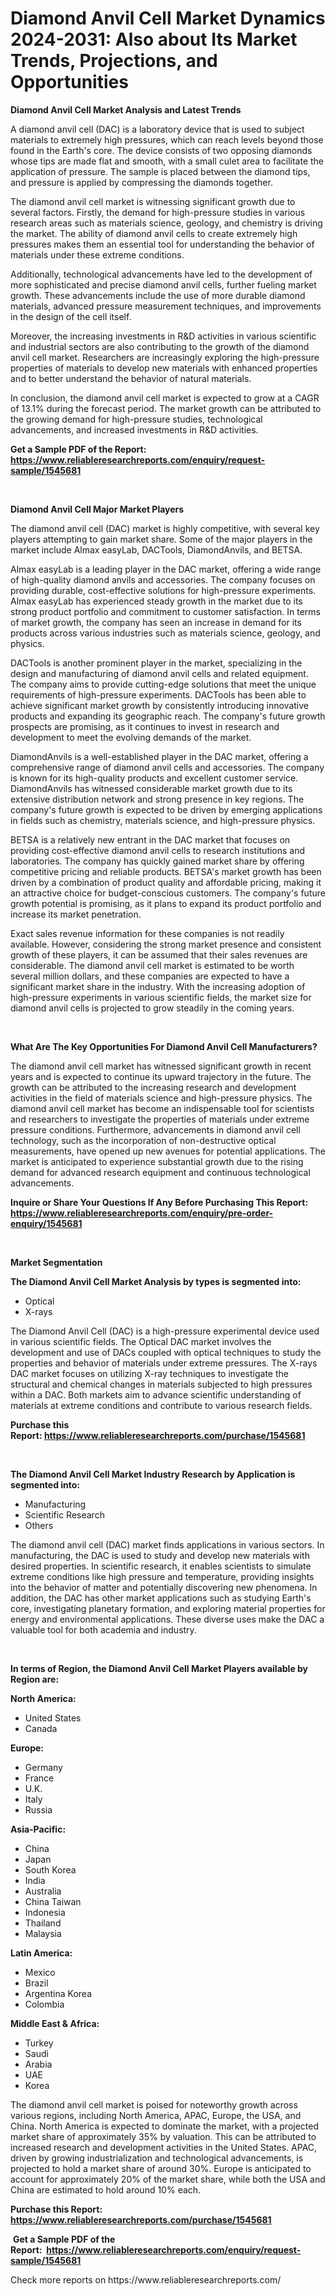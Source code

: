 <p><h1>Diamond Anvil Cell Market Dynamics 2024-2031: Also about Its Market Trends, Projections, and Opportunities</h1></p><p><strong>Diamond Anvil Cell Market Analysis and Latest Trends</strong></p>
<p><p>A diamond anvil cell (DAC) is a laboratory device that is used to subject materials to extremely high pressures, which can reach levels beyond those found in the Earth's core. The device consists of two opposing diamonds whose tips are made flat and smooth, with a small culet area to facilitate the application of pressure. The sample is placed between the diamond tips, and pressure is applied by compressing the diamonds together.</p><p>The diamond anvil cell market is witnessing significant growth due to several factors. Firstly, the demand for high-pressure studies in various research areas such as materials science, geology, and chemistry is driving the market. The ability of diamond anvil cells to create extremely high pressures makes them an essential tool for understanding the behavior of materials under these extreme conditions.</p><p>Additionally, technological advancements have led to the development of more sophisticated and precise diamond anvil cells, further fueling market growth. These advancements include the use of more durable diamond materials, advanced pressure measurement techniques, and improvements in the design of the cell itself.</p><p>Moreover, the increasing investments in R&D activities in various scientific and industrial sectors are also contributing to the growth of the diamond anvil cell market. Researchers are increasingly exploring the high-pressure properties of materials to develop new materials with enhanced properties and to better understand the behavior of natural materials.</p><p>In conclusion, the diamond anvil cell market is expected to grow at a CAGR of 13.1% during the forecast period. The market growth can be attributed to the growing demand for high-pressure studies, technological advancements, and increased investments in R&D activities.</p></p>
<p><strong>Get a Sample PDF of the Report:&nbsp; <a href="https://www.reliableresearchreports.com/enquiry/request-sample/1545681">https://www.reliableresearchreports.com/enquiry/request-sample/1545681</a></strong></p>
<p>&nbsp;</p>
<p><strong>Diamond Anvil Cell Major Market Players</strong></p>
<p><p>The diamond anvil cell (DAC) market is highly competitive, with several key players attempting to gain market share. Some of the major players in the market include Almax easyLab, DACTools, DiamondAnvils, and BETSA.</p><p>Almax easyLab is a leading player in the DAC market, offering a wide range of high-quality diamond anvils and accessories. The company focuses on providing durable, cost-effective solutions for high-pressure experiments. Almax easyLab has experienced steady growth in the market due to its strong product portfolio and commitment to customer satisfaction. In terms of market growth, the company has seen an increase in demand for its products across various industries such as materials science, geology, and physics. </p><p>DACTools is another prominent player in the market, specializing in the design and manufacturing of diamond anvil cells and related equipment. The company aims to provide cutting-edge solutions that meet the unique requirements of high-pressure experiments. DACTools has been able to achieve significant market growth by consistently introducing innovative products and expanding its geographic reach. The company's future growth prospects are promising, as it continues to invest in research and development to meet the evolving demands of the market.</p><p>DiamondAnvils is a well-established player in the DAC market, offering a comprehensive range of diamond anvil cells and accessories. The company is known for its high-quality products and excellent customer service. DiamondAnvils has witnessed considerable market growth due to its extensive distribution network and strong presence in key regions. The company's future growth is expected to be driven by emerging applications in fields such as chemistry, materials science, and high-pressure physics.</p><p>BETSA is a relatively new entrant in the DAC market that focuses on providing cost-effective diamond anvil cells to research institutions and laboratories. The company has quickly gained market share by offering competitive pricing and reliable products. BETSA's market growth has been driven by a combination of product quality and affordable pricing, making it an attractive choice for budget-conscious customers. The company's future growth potential is promising, as it plans to expand its product portfolio and increase its market penetration.</p><p>Exact sales revenue information for these companies is not readily available. However, considering the strong market presence and consistent growth of these players, it can be assumed that their sales revenues are considerable. The diamond anvil cell market is estimated to be worth several million dollars, and these companies are expected to have a significant market share in the industry. With the increasing adoption of high-pressure experiments in various scientific fields, the market size for diamond anvil cells is projected to grow steadily in the coming years.</p></p>
<p>&nbsp;</p>
<p><strong>What Are The Key Opportunities For Diamond Anvil Cell Manufacturers?</strong></p>
<p><p>The diamond anvil cell market has witnessed significant growth in recent years and is expected to continue its upward trajectory in the future. The growth can be attributed to the increasing research and development activities in the field of materials science and high-pressure physics. The diamond anvil cell market has become an indispensable tool for scientists and researchers to investigate the properties of materials under extreme pressure conditions. Furthermore, advancements in diamond anvil cell technology, such as the incorporation of non-destructive optical measurements, have opened up new avenues for potential applications. The market is anticipated to experience substantial growth due to the rising demand for advanced research equipment and continuous technological advancements.</p></p>
<p><strong>Inquire or Share Your Questions If Any Before Purchasing This Report: <a href="https://www.reliableresearchreports.com/enquiry/pre-order-enquiry/1545681">https://www.reliableresearchreports.com/enquiry/pre-order-enquiry/1545681</a></strong></p>
<p>&nbsp;</p>
<p><strong>Market Segmentation</strong></p>
<p><strong>The Diamond Anvil Cell Market Analysis by types is segmented into:</strong></p>
<p><ul><li>Optical</li><li>X-rays</li></ul></p>
<p><p>The Diamond Anvil Cell (DAC) is a high-pressure experimental device used in various scientific fields. The Optical DAC market involves the development and use of DACs coupled with optical techniques to study the properties and behavior of materials under extreme pressures. The X-rays DAC market focuses on utilizing X-ray techniques to investigate the structural and chemical changes in materials subjected to high pressures within a DAC. Both markets aim to advance scientific understanding of materials at extreme conditions and contribute to various research fields.</p></p>
<p><strong>Purchase this Report:&nbsp;<a href="https://www.reliableresearchreports.com/purchase/1545681">https://www.reliableresearchreports.com/purchase/1545681</a></strong></p>
<p>&nbsp;</p>
<p><strong>The Diamond Anvil Cell Market Industry Research by Application is segmented into:</strong></p>
<p><ul><li>Manufacturing</li><li>Scientific Research</li><li>Others</li></ul></p>
<p><p>The diamond anvil cell (DAC) market finds applications in various sectors. In manufacturing, the DAC is used to study and develop new materials with desired properties. In scientific research, it enables scientists to simulate extreme conditions like high pressure and temperature, providing insights into the behavior of matter and potentially discovering new phenomena. In addition, the DAC has other market applications such as studying Earth's core, investigating planetary formation, and exploring material properties for energy and environmental applications. These diverse uses make the DAC a valuable tool for both academia and industry.</p></p>
<p>&nbsp;</p>
<p><strong>In terms of Region, the Diamond Anvil Cell Market Players available by Region are:</strong></p>
<p>
    <p> <strong> North America: </strong>
        <ul>
            <li>United States</li>
            <li>Canada</li>
        </ul>
        </p> 
    <p> <strong> Europe: </strong>
        <ul>
            <li>Germany</li>
            <li>France</li>
            <li>U.K.</li>
            <li>Italy</li>
            <li>Russia</li>
        </ul>
        </p> 
    <p> <strong> Asia-Pacific: </strong>
        <ul>
            <li>China</li>
            <li>Japan</li>
            <li>South Korea</li>
            <li>India</li>
            <li>Australia</li>
            <li>China Taiwan</li>
            <li>Indonesia</li>
            <li>Thailand</li>
            <li>Malaysia</li>
        </ul>
        </p> 
    <p> <strong> Latin America: </strong>
        <ul>
            <li>Mexico</li>
            <li>Brazil</li>
            <li>Argentina Korea</li>
            <li>Colombia</li>
        </ul>
        </p> 
    <p> <strong> Middle East & Africa: </strong>
        <ul>
            <li>Turkey</li>
            <li>Saudi</li>
            <li>Arabia</li>
            <li>UAE</li>
            <li>Korea</li>
        </ul>
    </p>
    </p>
<p><p>The diamond anvil cell market is poised for noteworthy growth across various regions, including North America, APAC, Europe, the USA, and China. North America is expected to dominate the market, with a projected market share of approximately 35% by valuation. This can be attributed to increased research and development activities in the United States. APAC, driven by growing industrialization and technological advancements, is projected to hold a market share of around 30%. Europe is anticipated to account for approximately 20% of the market share, while both the USA and China are estimated to hold around 10% each.</p></p>
<p><strong>Purchase this Report: <a href="https://www.reliableresearchreports.com/purchase/1545681">https://www.reliableresearchreports.com/purchase/1545681</a></strong></p>
<p>&nbsp;<strong>Get a Sample PDF of the Report:&nbsp;&nbsp;<a href="https://www.reliableresearchreports.com/enquiry/request-sample/1545681">https://www.reliableresearchreports.com/enquiry/request-sample/1545681</a></strong></p>
<p><strong></strong></p>
<p>Check more reports on https://www.reliableresearchreports.com/</p>